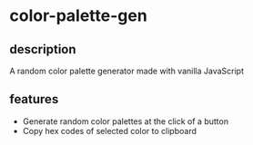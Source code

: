 # color-palette-gen

## description

A random color palette generator made with vanilla JavaScript

## features

- Generate random color palettes at the click of a button
- Copy hex codes of selected color to clipboard